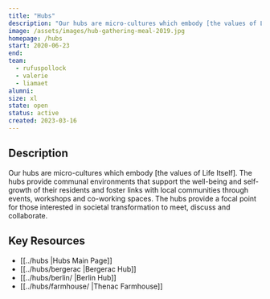 ```yaml
---
title: "Hubs"
description: "Our hubs are micro-cultures which embody [the values of Life Itself]. The hubs provide communal environments that support the well-being and self-growth of their residents and foster links with local communities through events, workshops and co-working spaces."
image: /assets/images/hub-gathering-meal-2019.jpg
homepage: /hubs
start: 2020-06-23
end: 
team:
  - rufuspollock
  - valerie
  - liamaet
alumni:
size: xl
state: open
status: active
created: 2023-03-16
---
```


## Description

Our hubs are micro-cultures which embody [the values of Life Itself]. The hubs provide communal environments that support the well-being and self-growth of their residents and foster links with local communities through events, workshops and co-working spaces. The hubs provide a focal point for those interested in societal transformation to meet, discuss and collaborate.

## Key Resources

- [[../hubs |Hubs Main Page]]
- [[../hubs/bergerac |Bergerac Hub]]
- [[../hubs/berlin/ |Berlin Hub]]
- [[../hubs/farmhouse/ |Thenac Farmhouse]]



